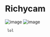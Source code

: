 # Richycam

![image](https://github.com/user-attachments/assets/09a3ccbb-e39c-4b86-b651-16b6f65ba8a8) ![image](https://github.com/user-attachments/assets/14bf4595-3316-4a41-b76c-03ae2e427492)



     lol 
